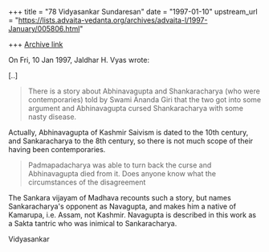+++
title = "78 Vidyasankar Sundaresan"
date = "1997-01-10"
upstream_url = "https://lists.advaita-vedanta.org/archives/advaita-l/1997-January/005806.html"

+++
[Archive link](https://lists.advaita-vedanta.org/archives/advaita-l/1997-January/005806.html)

On Fri, 10 Jan 1997, Jaldhar H. Vyas wrote:

[..]

> There is a story about Abhinavagupta and Shankaracharya (who were
> contemporaries) told by Swami Ananda Giri that the two got into some
> argument and Abhinavagupta cursed Shankaracharya with some nasty disease.

Actually, Abhinavagupta of Kashmir Saivism is dated to the 10th century,
and Sankaracharya to the 8th century, so there is not much scope of their
having been contemporaries.

> Padmapadacharya was able to turn back the curse and Abhinavagupta died
> from it.  Does anyone know what the circumstances of the disagreement

The Sankara vijayam of Madhava recounts such a story, but names
Sankaracharya's opponent as Navagupta, and makes him a native of Kamarupa,
i.e. Assam, not Kashmir. Navagupta is described in this work as a Sakta
tantric who was inimical to Sankaracharya.

Vidyasankar

